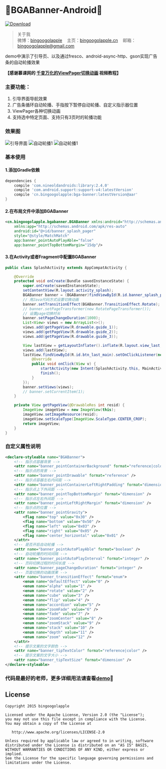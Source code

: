 :running:BGABanner-Android:running:
============

[ ![Download](https://api.bintray.com/packages/bingoogolapple/maven/bga-banner/images/download.svg) ](https://bintray.com/bingoogolapple/maven/bga-banner/_latestVersion)
>关于我<br/>
>微博：<a href="http://weibo.com/bingoogol" target="_blank">bingoogolapple</a>&nbsp;&nbsp;&nbsp;&nbsp;主页：<a  href="http://www.bingoogolapple.cn" target="_blank">bingoogolapple.cn</a>&nbsp;&nbsp;&nbsp;&nbsp;邮箱：<a href="mailto:bingoogolapple@gmail.com" target="_blank">bingoogolapple@gmail.com</a>

demo中演示了引导页、以及通过fresco、android-async-http、gson实现广告条的自动轮播效果

**【感谢慕课网的 [千变万化的ViewPager切换动画](http://www.imooc.com/learn/226) 视频教程】**

### 主要功能：
1. 引导界面导航效果
2. 广告条循环自动轮播、手指按下暂停自动轮播、自定义指示器位置
3. ViewPager各种切换动画
4. 支持选中特定页面、支持只有3页时的轮播功能

### 效果图
![引导界面](https://raw.githubusercontent.com/bingoogolapple/BGABanner-Android/server/screenshots/banner1.gif)
![自动轮播1](https://raw.githubusercontent.com/bingoogolapple/BGABanner-Android/server/screenshots/banner2.gif)
![自动轮播1](https://raw.githubusercontent.com/bingoogolapple/BGABanner-Android/server/screenshots/banner3.gif)

### 基本使用

#### 1.添加Gradle依赖

```groovy
dependencies {
    compile 'com.nineoldandroids:library:2.4.0'
    compile 'com.android.support:support-v4:latestVersion'
    compile 'cn.bingoogolapple:bga-banner:latestVersion@aar'
}
```

#### 2.在布局文件中添加BGABanner

```xml
<cn.bingoogolapple.bgabanner.BGABanner xmlns:android="http://schemas.android.com/apk/res/android"
    xmlns:app="http://schemas.android.com/apk/res-auto"
    android:id="@+id/banner_splash_pager"
    style="@style/MatchMatch"
    app:banner_pointAutoPlayAble="false"
    app:banner_pointTopBottomMargin="15dp"/>
```

#### 3.在Activity或者Fragment中配置BGABanner

```java
public class SplashActivity extends AppCompatActivity {

    @Override
    protected void onCreate(Bundle savedInstanceState) {
        super.onCreate(savedInstanceState);
        setContentView(R.layout.activity_splash);
        BGABanner banner = (BGABanner)findViewById(R.id.banner_splash_pager);
        // 用Java代码方式设置切换动画
        banner.setTransitionEffect(BGABanner.TransitionEffect.Rotate);
        // banner.setPageTransformer(new RotatePageTransformer());
        // 设置page切换时长
        banner.setPageChangeDuration(1000);
        List<View> views = new ArrayList<>();
        views.add(getPageView(R.drawable.guide_1));
        views.add(getPageView(R.drawable.guide_2));
        views.add(getPageView(R.drawable.guide_3));

        View lastView = getLayoutInflater().inflate(R.layout.view_last, null);
        views.add(lastView);
        lastView.findViewById(R.id.btn_last_main).setOnClickListener(new View.OnClickListener() {
            @Override
            public void onClick(View v) {
                startActivity(new Intent(SplashActivity.this, MainActivity.class));
                finish();
            }
        });
        banner.setViews(views);
        // banner.setCurrentItem(1);
    }

    private View getPageView(@DrawableRes int resid) {
        ImageView imageView = new ImageView(this);
        imageView.setImageResource(resid);
        imageView.setScaleType(ImageView.ScaleType.CENTER_CROP);
        return imageView;
    }
}
```

### 自定义属性说明
```xml
<declare-styleable name="BGABanner">
    <!-- 指示点容器背景 -->
    <attr name="banner_pointContainerBackground" format="reference|color" />
    <!-- 指示点的背景 -->
    <attr name="banner_pointDrawable" format="reference" />
    <!-- 指示点容器左右内间距 -->
    <attr name="banner_pointContainerLeftRightPadding" format="dimension" />
    <!-- 指示点上下外间距 -->
    <attr name="banner_pointTopBottomMargin" format="dimension" />
    <!-- 指示点左右外间距 -->
    <attr name="banner_pointLeftRightMargin" format="dimension" />
    <!-- 指示点的位置 -->
    <attr name="banner_pointGravity">
        <flag name="top" value="0x30" />
        <flag name="bottom" value="0x50" />
        <flag name="left" value="0x03" />
        <flag name="right" value="0x05" />
        <flag name="center_horizontal" value="0x01" />
    </attr>
    <!-- 是否开启自动轮播 -->
    <attr name="banner_pointAutoPlayAble" format="boolean" />
    <!-- 自动轮播的时间间隔 -->
    <attr name="banner_pointAutoPlayInterval" format="integer" />
    <!-- 页码切换过程的时间长度 -->
    <attr name="banner_pageChangeDuration" format="integer" />
    <!-- 页面切换的动画效果 -->
    <attr name="banner_transitionEffect" format="enum">
        <enum name="defaultEffect" value="0" />
        <enum name="alpha" value="1" />
        <enum name="rotate" value="2" />
        <enum name="cube" value="3" />
        <enum name="flip" value="4" />
        <enum name="accordion" value="5" />
        <enum name="zoomFade" value="6" />
        <enum name="fade" value="7" />
        <enum name="zoomCenter" value="8" />
        <enum name="zoomStack" value="9" />
        <enum name="stack" value="10" />
        <enum name="depth" value="11" />
        <enum name="zoom" value="12" />
    </attr>
    <!-- 提示文案的文字颜色 -->
    <attr name="banner_tipTextColor" format="reference|color" />
    <!-- 提示文案的文字大小 -->
    <attr name="banner_tipTextSize" format="dimension" />
</declare-styleable>
```

### 代码是最好的老师，更多详细用法请查看[demo](https://github.com/bingoogolapple/BGABanner-Android/tree/master/demo):feet:

## License

    Copyright 2015 bingoogolapple

    Licensed under the Apache License, Version 2.0 (the "License");
    you may not use this file except in compliance with the License.
    You may obtain a copy of the License at

       http://www.apache.org/licenses/LICENSE-2.0

    Unless required by applicable law or agreed to in writing, software
    distributed under the License is distributed on an "AS IS" BASIS,
    WITHOUT WARRANTIES OR CONDITIONS OF ANY KIND, either express or implied.
    See the License for the specific language governing permissions and
    limitations under the License.
